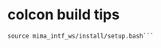 # colcon build tips
```source ros2_workspace/install/setup.bash
source mima_intf_ws/install/setup.bash```
